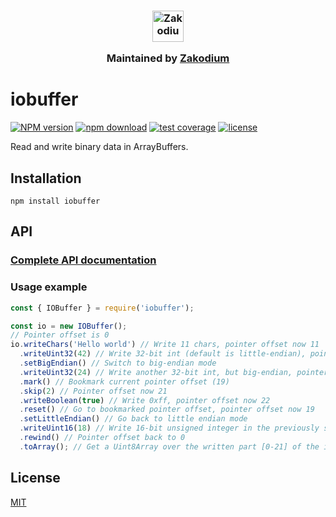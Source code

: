 <h3 align="center">
  <a href="https://www.zakodium.com">
    <img src="https://www.zakodium.com/brand/zakodium-logo-white.svg" width="50" alt="Zakodium logo" />
  </a>
  <p>
    Maintained by <a href="https://www.zakodium.com">Zakodium</a>
  </p>
</h3>

# iobuffer

[![NPM version](https://img.shields.io/npm/v/iobuffer.svg)](https://www.npmjs.com/package/iobuffer)
[![npm download](https://img.shields.io/npm/dm/iobuffer.svg)](https://www.npmjs.com/package/iobuffer)
[![test coverage](https://img.shields.io/codecov/c/github/image-js/iobuffer.svg)](https://codecov.io/gh/image-js/iobuffer)
[![license](https://img.shields.io/npm/l/iobuffer.svg)](https://github.com/image-js/iobuffer/blob/main/LICENSE)

Read and write binary data in ArrayBuffers.

## Installation

```console
npm install iobuffer
```

## API

### [Complete API documentation](https://image-js.github.io/iobuffer/)

### Usage example

```js
const { IOBuffer } = require('iobuffer');

const io = new IOBuffer();
// Pointer offset is 0
io.writeChars('Hello world') // Write 11 chars, pointer offset now 11
  .writeUint32(42) // Write 32-bit int (default is little-endian), pointer offset now 15
  .setBigEndian() // Switch to big-endian mode
  .writeUint32(24) // Write another 32-bit int, but big-endian, pointer offset now 19
  .mark() // Bookmark current pointer offset (19)
  .skip(2) // Pointer offset now 21
  .writeBoolean(true) // Write 0xff, pointer offset now 22
  .reset() // Go to bookmarked pointer offset, pointer offset now 19
  .setLittleEndian() // Go back to little endian mode
  .writeUint16(18) // Write 16-bit unsigned integer in the previously skipped 2 bytes, pointer offset now 21
  .rewind() // Pointer offset back to 0
  .toArray(); // Get a Uint8Array over the written part [0-21] of the internal ArrayBuffer
```

## License

[MIT](./LICENSE)
